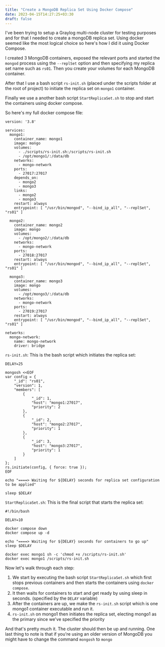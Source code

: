 ```yaml
---
title: "Create a MongoDB Replica Set Using Docker Compose"
date: 2023-04-15T14:27:25+03:30
draft: false
---
```


I've been trying to setup a Graylog multi-node cluster for testing purposes and for that I needed to create a mongoDB replica set. Using docker seemed like the most logical choice so here's how I did it using Docker Compose.

I created 3 MongoDB containers, exposed the relevant ports and started the `mongod` process using the `--replSet` option and then specifying my replica set name such as `rs01`. Then you create your volumes for each MongoDB container.

After that I use a bash script `rs-init.sh` (placed under the scripts folder at the root of project) to initiate the replica set on `mongo1` container. 

Finally we use a another bash script `StartReplicaSet.sh` to stop and start the containers using docker compose.

So here's my full docker compose file:
```
version: '3.8'

services:
  mongo1:
    container_name: mongo1
    image: mongo
    volumes:
      - ./scripts/rs-init.sh:/scripts/rs-init.sh
      - /opt/mongo1/:/data/db
    networks:
      - mongo-network
    ports:
      - 27017:27017
    depends_on:
      - mongo2
      - mongo3
    links:
      - mongo2
      - mongo3
    restart: always
    entrypoint: [ "/usr/bin/mongod", "--bind_ip_all", "--replSet", "rs01" ]

  mongo2:
    container_name: mongo2
    image: mongo
    volumes:
      - /opt/mongo2/:/data/db
    networks:
      - mongo-network
    ports:
      - 27018:27017
    restart: always
    entrypoint: [ "/usr/bin/mongod", "--bind_ip_all", "--replSet", "rs01" ]

  mongo3:
    container_name: mongo3
    image: mongo
    volumes:
      - /opt/mongo3/:/data/db
    networks:
      - mongo-network
    ports:
      - 27019:27017
    restart: always
    entrypoint: [ "/usr/bin/mongod", "--bind_ip_all", "--replSet", "rs01" ]

networks:
  mongo-network:
    name: mongo-network
    driver: bridge
```

`rs-init.sh`: This is the bash script which initiates the replica set:
```
DELAY=25

mongosh <<EOF
var config = {
    "_id": "rs01",
    "version": 1,
    "members": [
        {
            "_id": 1,
            "host": "mongo1:27017",
            "priority": 2
        },
        {
            "_id": 2,
            "host": "mongo2:27017",
            "priority": 1
        },
        {
            "_id": 3,
            "host": "mongo3:27017",
            "priority": 1
        }
    ]
};
rs.initiate(config, { force: true });
EOF

echo "====> Waiting for ${DELAY} seconds for replica set configuration to be applied"

sleep $DELAY
```

`StartReplicaSet.sh`: This is the final script that starts the replica set:
```
#!/bin/bash

DELAY=10

docker compose down
docker compose up -d

echo "====> Waiting for ${DELAY} seconds for containers to go up"
sleep $DELAY

docker exec mongo1 sh -c 'chmod +x /scripts/rs-init.sh'
docker exec mongo1 /scripts/rs-init.sh
```

Now let's walk through each step:

1. We start by executing the bash script `StartReplicaSet.sh` which first stops previous containers and then starts the containers using `docker compose`.
2. It then waits for containers to start and get ready by using sleep in seconds. (specified by the `DELAY` variable)
3. After the containers are up, we make the `rs-init.sh` script which is one mongo1 container executable and run it.
4. `rs-init.sh` on mongo1 then initiates the replica set, electing mongo1 as the primary since we've specified the priority

And that's pretty much it. The cluster should then be up and running. One last thing to note is that if you're using an older version of MongoDB you might have to change the command `mongosh` to `mongo`

